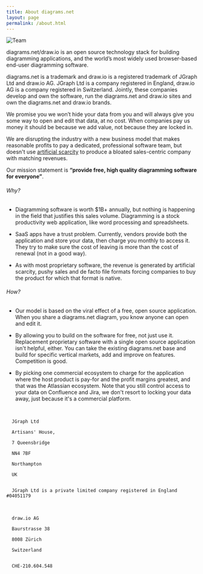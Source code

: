 ```yaml
---
title: About diagrams.net
layout: page
permalink: /about.html
---
```

<img style="max-width:100%;height:auto;" src="/assets/img/blog/team-2018.jpg" alt="Team">

diagrams.net/draw.io is an open source technology stack for building diagramming applications, and the world’s most widely used browser-based end-user diagramming software.

diagrams.net is a trademark and draw.io is a registered trademark of JGraph Ltd and draw.io AG. JGraph Ltd is a company registered in England, draw.io AG is a company registered in Switzerland. Jointly, these companies develop and own the software, run the diagrams.net and draw.io sites and own the diagrams.net and draw.io brands.

We promise you we won’t hide your data from you and will always give you some way to open and edit that data, at no cost. When companies pay us money it should be because we add value, not because they are locked in.

We are disrupting the industry with a new business model that makes reasonable profits to pay a dedicated, professional software team, but doesn't use [artificial scarcity](https://en.wikipedia.org/wiki/Artificial_scarcity) to produce a bloated sales-centric company with matching revenues.

Our mission statement is __“provide free, high quality diagramming software for everyone”__.

###### Why?

* Diagramming software is worth $1B+ annually, but nothing is happening in the field that justifies this sales volume. Diagramming is a stock productivity web application, like word processing and spreadsheets.

* SaaS apps have a trust problem. Currently, vendors provide both the application and store your data, then charge you monthly to access it. They try to make sure the cost of leaving is more than the cost of renewal (not in a good way).

* As with most proprietary software, the revenue is generated by artificial scarcity, pushy sales and de facto file formats forcing companies to buy the product for which that format is native.

###### How?

* Our model is based on the viral effect of a free, open source application. When you share a diagrams.net diagram, you know anyone can open and edit it.

* By allowing you to build on the software for free, not just use it. Replacement proprietary software with a single open source application isn't helpful, either. You can take the existing diagrams.net base and build for specific vertical markets, add and improve on features. Competition is good.

* By picking one commercial ecosystem to charge for the application where the host product is pay-for and the profit margins greatest, and that was the Atlassian ecosystem. Note that you still control access to your data on Confluence and Jira, we don't resort to locking your data away, just because it's a commercial platform.

<br>
<code>
  JGraph Ltd<br>
  Artisans' House,<br>  
  7 Queensbridge<br>
  NN4 7BF<br>
  Northampton<br>
  UK<br>
</code>
<code>
  JGraph Ltd is a private limited company registered in England #04051179<br>
</code>
<br>
<code>
  draw.io AG<br>
  Baurstrasse 38<br>  
  8008 Zürich<br>
  Switzerland<br>
</code>
<code>
  CHE-210.604.548<br>
</code>